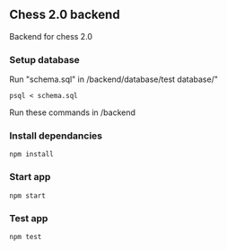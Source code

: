 ## Chess 2.0 backend

Backend for chess 2.0

### Setup database

Run "schema.sql" in /backend/database/test database/"

```
psql < schema.sql
```

Run these commands in /backend

### Install dependancies

```
npm install
```

### Start app

```
npm start
```

### Test app

```
npm test
```
